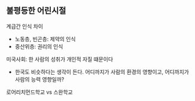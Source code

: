 ## 불평등한 어린시절

계급간 인식 차이
* 노동층, 빈곤층: 제약의 인식
* 중산위층: 권리의 인식

미국사회: 한 사람의 성취가 개인적 자질 떄문이다
* 한국도 비슷하다는 생각이 든다. 어디까지가 사람의 환경의 영향이고, 어디까지가 사람의 능력 영향일까?

로어리치먼드학교 vs 스완학교